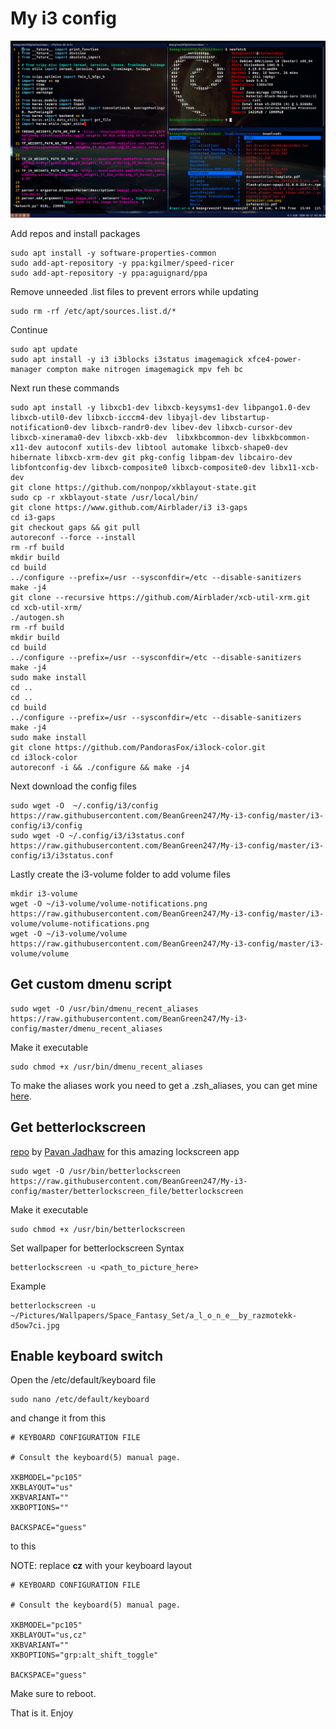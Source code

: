# My i3 config

![How it looks](screen.png)

Add repos and install packages
```
sudo apt install -y software-properties-common
sudo add-apt-repository -y ppa:kgilmer/speed-ricer
sudo add-apt-repository -y ppa:aguignard/ppa   
```
Remove unneeded .list files to prevent errors while updating
```
sudo rm -rf /etc/apt/sources.list.d/*
```
Continue
```
sudo apt update
sudo apt install -y i3 i3blocks i3status imagemagick xfce4-power-manager compton make nitrogen imagemagick mpv feh bc
```
Next run these commands
```
sudo apt install -y libxcb1-dev libxcb-keysyms1-dev libpango1.0-dev libxcb-util0-dev libxcb-icccm4-dev libyajl-dev libstartup-notification0-dev libxcb-randr0-dev libev-dev libxcb-cursor-dev libxcb-xinerama0-dev libxcb-xkb-dev  libxkbcommon-dev libxkbcommon-x11-dev autoconf xutils-dev libtool automake libxcb-shape0-dev hibernate libxcb-xrm-dev git pkg-config libpam-dev libcairo-dev libfontconfig-dev libxcb-composite0 libxcb-composite0-dev libx11-xcb-dev
git clone https://github.com/nonpop/xkblayout-state.git
sudo cp -r xkblayout-state /usr/local/bin/
git clone https://www.github.com/Airblader/i3 i3-gaps                                                           
cd i3-gaps                                                                                                      
git checkout gaps && git pull                                                                                   
autoreconf --force --install                                                                                    
rm -rf build                                                                                                    
mkdir build                                                                                                     
cd build                                                                                                        
../configure --prefix=/usr --sysconfdir=/etc --disable-sanitizers                                               
make -j4
git clone --recursive https://github.com/Airblader/xcb-util-xrm.git                                             
cd xcb-util-xrm/   
./autogen.sh
rm -rf build                                                                                                    
mkdir build                                                                                                     
cd build                                                                                                        
../configure --prefix=/usr --sysconfdir=/etc --disable-sanitizers                                               
make -j4                                                                                                      
sudo make install
cd ..
cd ..
cd build                                                                                                        
../configure --prefix=/usr --sysconfdir=/etc --disable-sanitizers                                               
make -j4
sudo make install
git clone https://github.com/PandorasFox/i3lock-color.git
cd i3lock-color
autoreconf -i && ./configure && make -j4                
```
Next download the config files
```
sudo wget -O  ~/.config/i3/config https://raw.githubusercontent.com/BeanGreen247/My-i3-config/master/i3-config/i3/config
sudo wget -O ~/.config/i3/i3status.conf https://raw.githubusercontent.com/BeanGreen247/My-i3-config/master/i3-config/i3/i3status.conf
```
Lastly create the i3-volume folder to add volume files
```
mkdir i3-volume
wget -O ~/i3-volume/volume-notifications.png https://raw.githubusercontent.com/BeanGreen247/My-i3-config/master/i3-volume/volume-notifications.png
wget -O ~/i3-volume/volume https://raw.githubusercontent.com/BeanGreen247/My-i3-config/master/i3-volume/volume
```

## Get custom dmenu script
```
sudo wget -O /usr/bin/dmenu_recent_aliases https://raw.githubusercontent.com/BeanGreen247/My-i3-config/master/dmenu_recent_aliases
```
Make it executable
```
sudo chmod +x /usr/bin/dmenu_recent_aliases
```
To make the aliases work you need to get a .zsh_aliases, you can get mine [here]().

## Get betterlockscreen 
[repo](https://github.com/pavanjadhaw/betterlockscreen) by [Pavan Jadhaw](https://github.com/pavanjadhaw) for this amazing lockscreen app
```
sudo wget -O /usr/bin/betterlockscreen https://raw.githubusercontent.com/BeanGreen247/My-i3-config/master/betterlockscreen_file/betterlockscreen
```
Make it executable
```
sudo chmod +x /usr/bin/betterlockscreen
```
Set wallpaper for betterlockscreen
Syntax
```
betterlockscreen -u <path_to_picture_here>
```
Example
```
betterlockscreen -u ~/Pictures/Wallpapers/Space_Fantasy_Set/a_l_o_n_e__by_razmotekk-d5ow7ci.jpg
```

## Enable keyboard switch

Open the /etc/default/keyboard file 
```
sudo nano /etc/default/keyboard
```
and change it from this
```
# KEYBOARD CONFIGURATION FILE

# Consult the keyboard(5) manual page.

XKBMODEL="pc105"
XKBLAYOUT="us"
XKBVARIANT=""
XKBOPTIONS=""

BACKSPACE="guess"
```
to this

NOTE: replace **cz** with your keyboard layout
```
# KEYBOARD CONFIGURATION FILE

# Consult the keyboard(5) manual page.

XKBMODEL="pc105"
XKBLAYOUT="us,cz"
XKBVARIANT=""
XKBOPTIONS="grp:alt_shift_toggle"

BACKSPACE="guess"
```
Make sure to reboot.

That is it. Enjoy
